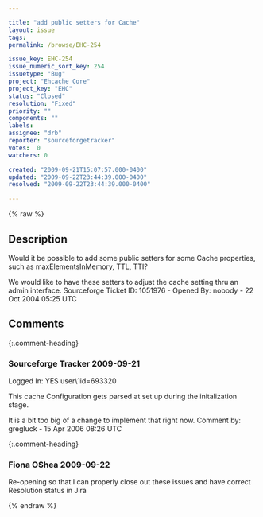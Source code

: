 ```yaml
---

title: "add public setters for Cache"
layout: issue
tags: 
permalink: /browse/EHC-254

issue_key: EHC-254
issue_numeric_sort_key: 254
issuetype: "Bug"
project: "Ehcache Core"
project_key: "EHC"
status: "Closed"
resolution: "Fixed"
priority: ""
components: ""
labels: 
assignee: "drb"
reporter: "sourceforgetracker"
votes:  0
watchers: 0

created: "2009-09-21T15:07:57.000-0400"
updated: "2009-09-22T23:44:39.000-0400"
resolved: "2009-09-22T23:44:39.000-0400"

---
```




{% raw %}



## Description

<div markdown="1" class="description">

Would it be possible to add some public setters for
some Cache properties, such as maxElementsInMemory,
TTL, TTI?

We would like to have these setters to adjust the cache
setting thru an admin interface.
Sourceforge Ticket ID: 1051976 - Opened By: nobody - 22 Oct 2004 05:25 UTC

</div>

## Comments


{:.comment-heading}
### **Sourceforge Tracker** <span class="date">2009-09-21</span>

<div markdown="1" class="comment">

Logged In: YES 
user\1id=693320

This cache Configuration gets parsed at set up during the initalization stage. 

It is a bit too big of a change to implement that right now.
Comment by: gregluck - 15 Apr 2006 08:26 UTC

</div>


{:.comment-heading}
### **Fiona OShea** <span class="date">2009-09-22</span>

<div markdown="1" class="comment">

Re-opening so that I can properly close out these issues and have correct Resolution status in Jira

</div>



{% endraw %}
